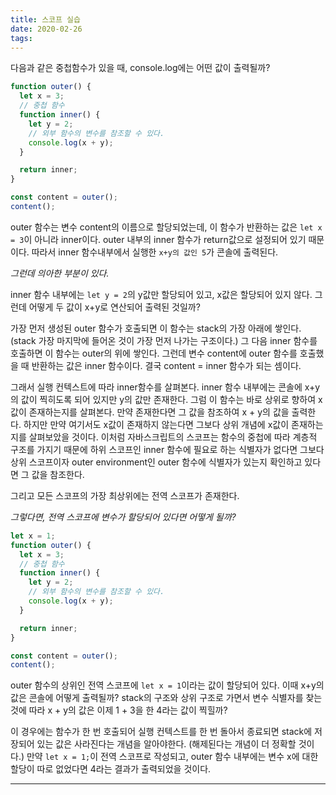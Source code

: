 ```yaml
---
title: 스코프 실습
date: 2020-02-26
tags:
---
```


다음과 같은 중첩함수가 있을 때, console.log에는 어떤 값이 출력될까?

```javascript
function outer() {
  let x = 3;
  // 중첩 함수
  function inner() {
    let y = 2;
    // 외부 함수의 변수를 참조할 수 있다.
    console.log(x + y);
  }

  return inner;
}

const content = outer();
content();
```

outer 함수는 변수 content의 이름으로 할당되었는데,
이 함수가 반환하는 값은 `let x = 3`이 아니라 inner이다.
outer 내부의 inner 함수가 return값으로 설정되어 있기 때문이다.
따라서 inner 함수내부에서 실행한 `x+y의 값인 5`가 콘솔에 출력된다.

_그런데 의아한 부분이 있다._

inner 함수 내부에는 `let y = 2`의 y값만 할당되어 있고, x값은 할당되어 있지 않다.
그런데 어떻게 두 값이 x+y로 연산되어 출력된 것일까?

가장 먼저 생성된 outer 함수가 호출되면 이 함수는 stack의 가장 아래에 쌓인다.
(stack 가장 마지막에 들어온 것이 가장 먼저 나가는 구조이다.)
그 다음 inner 함수를 호출하면 이 함수는 outer의 위에 쌓인다.
그런데 변수 content에 outer 함수를 호출했을 때 반환하는 값은 inner 함수이다.
결국 content = inner 함수가 되는 셈이다.

그래서 실행 컨텍스트에 따라 inner함수를 살펴본다. inner 함수 내부에는 콘솔에 x+y의 값이 찍히도록 되어 있지만 y의 값만 존재한다.
그럼 이 함수는 바로 상위로 향하여 x값이 존재하는지를 살펴본다. 만약 존재한다면 그 값을 참조하여 x + y의 값을 출력한다.
하지만 만약 여기서도 x값이 존재하지 않는다면 그보다 상위 개념에 x값이 존재하는지를 살펴보았을 것이다.
이처럼 자바스크립트의 스코프는 함수의 중첩에 따라 계층적 구조를 가지기 때문에 하위 스코프인 inner 함수에 필요로 하는 식별자가 없다면
그보다 상위 스코프이자 outer environment인 outer 함수에 식별자가 있는지 확인하고 있다면 그 값을 참조한다.

그리고 모든 스코프의 가장 최상위에는 전역 스코프가 존재한다.

_그렇다면, 전역 스코프에 변수가 할당되어 있다면 어떻게 될까?_

```javascript
let x = 1;
function outer() {
  let x = 3;
  // 중첩 함수
  function inner() {
    let y = 2;
    // 외부 함수의 변수를 참조할 수 있다.
    console.log(x + y);
  }

  return inner;
}

const content = outer();
content();
```

outer 함수의 상위인 전역 스코프에 `let x = 1`이라는 값이 할당되어 있다. 이때 x+y의 값은 콘솔에 어떻게 출력될까?
stack의 구조와 상위 구조로 가면서 변수 식별자를 찾는 것에 따라 x + y의 값은 이제 1 + 3을 한 4라는 값이 찍힐까?

이 경우에는 함수가 한 번 호출되어 실행 컨텍스트를 한 번 돌아서 종료되면 stack에 저장되어 있는 값은 사라진다는 개념을
알아야한다. (해제된다는 개념이 더 정확할 것이다.) 만약 `let x = 1;`이 전역 스코프로 작성되고, outer 함수 내부에는
변수 x에 대한 할당이 따로 없었다면 4라는 결과가 출력되었을 것이다.

---
